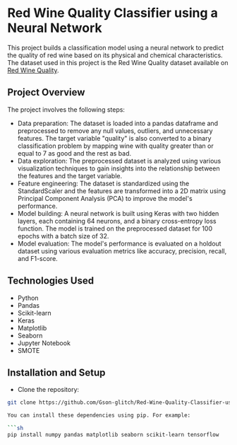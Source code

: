 # Red Wine Quality Classifier using a Neural Network

This project builds a classification model using a neural network to predict the quality of red wine based on its physical and chemical characteristics. The dataset used in this project is the Red Wine Quality dataset available on [Red Wine Quality](https://archive.ics.uci.edu/ml/datasets/wine+quality).

## Project Overview

The project involves the following steps:

- Data preparation: The dataset is loaded into a pandas dataframe and preprocessed to remove any null values, outliers, and unnecessary features. The target variable "quality" is also converted to a binary classification problem by mapping wine with quality greater than or equal to 7 as good and the rest as bad.
- Data exploration: The preprocessed dataset is analyzed using various visualization techniques to gain insights into the relationship between the features and the target variable.
- Feature engineering: The dataset is standardized using the StandardScaler and the features are transformed into a 2D matrix using Principal Component Analysis (PCA) to improve the model's performance.
- Model building: A neural network is built using Keras with two hidden layers, each containing 64 neurons, and a binary cross-entropy loss function. The model is trained on the preprocessed dataset for 100 epochs with a batch size of 32.
- Model evaluation: The model's performance is evaluated on a holdout dataset using various evaluation metrics like accuracy, precision, recall, and F1-score.

## Technologies Used

- Python
- Pandas
- Scikit-learn
- Keras
- Matplotlib
- Seaborn
- Jupyter Notebook
- SMOTE

## Installation and Setup

- Clone the repository:

```bash
git clone https://github.com/Gson-glitch/Red-Wine-Quality-Classifier-using-Neural-Networks.git

You can install these dependencies using pip. For example:

```sh
pip install numpy pandas matplotlib seaborn scikit-learn tensorflow 
